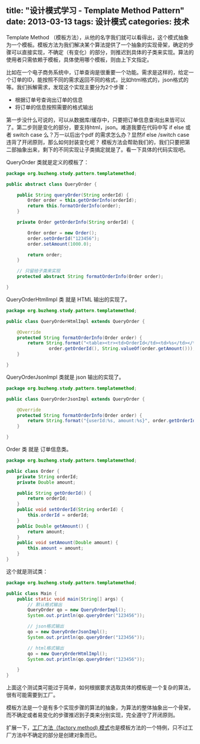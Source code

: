 title: "设计模式学习 - Template Method Pattern"
date: 2013-03-13
tags: 设计模式
categories: 技术
---

Template Method （模板方法），从他的名字我们就可以看得出，这个模式抽象为一个模板。模板方法为我们解决某个算法提供了一个抽象的实现骨架，确定的步骤可以直接实现，不确定（有变化）的部分，则推迟到具体的子类来实现。算法的使用者只需依赖于模板，具体使用哪个模板，则由上下文指定。<!--more-->

比如在一个电子商务系统中，订单查询是很重要一个功能。需求是这样的，给定一个订单的ID，能按照不同的需求返回不同的格式，比如html格式的，json格式的等。我们拆解需求，发现这个实现主要分为2个步骤：

- 根据订单号查询出订单的信息
- 将订单的信息按照需要的格式输出

第一步没什么可说的，可以从数据库/缓存中，只要把订单信息查询出来皆可以了。第二步则是变化的部分，要支持html，json。难道我要在代码中写 if else 或者 switch case 么？万一以后出个pdf 的需求怎么办？显然if else /switch case 违背了开闭原则，那么如何封装变化呢？ 模板方法会帮助我们的，我们只要把第二部抽象出来，剩下的不同实现让子类搞定就是了。看一下具体的代码实现吧。

QueryOrder 类就是定义的模板了：

``` java 
package org.buzheng.study.pattern.templatemethod;

public abstract class QueryOrder {

	public String queryOrder(String orderId) {
		Order order = this.getOrderInfo(orderId);
		return this.formatOrderInfo(order);
	}

	private Order getOrderInfo(String orderId) {

		Order order = new Order();
		order.setOrderId("123456");
		order.setAmount(1000.0);

		return order;
	}

	// 只留给子类来实现
	protected abstract String formatOrderInfo(Order order);

}
```

QueryOrderHtmlImpl 类 就是 HTML 输出的实现了。

``` java 
package org.buzheng.study.pattern.templatemethod;

public class QueryOrderHtmlImpl extends QueryOrder {

	@Override
	protected String formatOrderInfo(Order order) {
		return String.format("<table><tr><td>OrderId</td><td>%s</td></tr><tr><td>Amount</td><td>%s</td></tr></table>", 
				order.getOrderId(), String.valueOf(order.getAmount()));
	}

}
```

QueryOrderJsonImpl 类就是 json 输出的实现了。

``` java 
package org.buzheng.study.pattern.templatemethod;

public class QueryOrderJsonImpl extends QueryOrder {

	@Override
	protected String formatOrderInfo(Order order) {
		return String.format("{userId:%s, amount:%s}", order.getOrderId(), String.valueOf(order.getAmount()));
	}

}
```

Order 类 就是 订单信息类。

``` java 
package org.buzheng.study.pattern.templatemethod;

public class Order {
	private String orderId;
	private Double amount;

	public String getOrderId() {
		return orderId;
	}
	public void setOrderId(String orderId) {
		this.orderId = orderId;
	}
	public Double getAmount() {
		return amount;
	}
	public void setAmount(Double amount) {
		this.amount = amount;
	}	
}
```

这个就是测试类：

``` java 
package org.buzheng.study.pattern.templatemethod;

public class Main {
	public static void main(String[] args) {
		// 默认格式输出
		QueryOrder qo = new QueryOrderImpl();
		System.out.println(qo.queryOrder("123456"));

		// json格式输出
		qo = new QueryOrderJsonImpl();
		System.out.println(qo.queryOrder("123456"));

		// html格式输出
		qo = new QueryOrderHtmlImpl();
		System.out.println(qo.queryOrder("123456"));

	}
}
```

上面这个测试类可能过于简单，如何根据要求选取具体的模板是一个复杂的算法，很有可能需要到工厂。

模板方法是一个是有多个实现步骤的算法的抽象，为算法的整体抽象出一个骨架，而不确定或者易变化的步骤推迟到子类来分别实现，完全遵守了开闭原则。

扩展一下，<a title="设计模式学习 – Factory Method Pattern" href="/factory-method-pattern.html">工厂方法（factory method) 模式</a>也是模板方法的一个特例，只不过工厂方法中不确定的部分是创建对象而已。